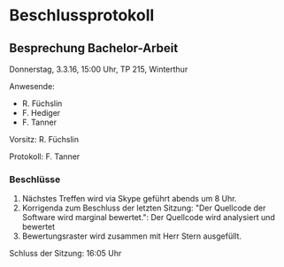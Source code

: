 # Beschlussprotokoll

## Besprechung Bachelor-Arbeit

Donnerstag, 3.3.16, 15:00 Uhr, TP 215, Winterthur

Anwesende:

*   R. Füchslin
*   F. Hediger
*   F. Tanner

Vorsitz: R. Füchslin

Protokoll: F. Tanner

### Beschlüsse

1.  Nächstes Treffen wird via Skype geführt abends um 8 Uhr.
2.  Korrigenda zum Beschluss der letzten Sitzung: "Der Quellcode der Software wird marginal bewertet.":
    Der Quellcode wird analysiert und bewertet
3.  Bewertungsraster wird zusammen mit Herr Stern ausgefüllt.

Schluss der Sitzung: 16:05 Uhr
